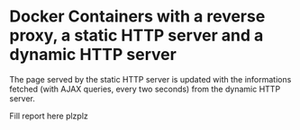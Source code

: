 # Docker Containers with a reverse proxy, a static HTTP server and a dynamic HTTP server

The page served by the static HTTP server is updated with the informations fetched (with AJAX queries, every two seconds) from the dynamic HTTP server.

Fill report here plzplz
